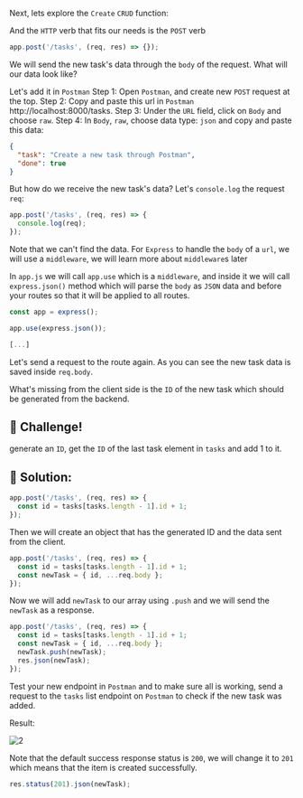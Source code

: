 Next, lets explore the `Create` `CRUD` function:

And the `HTTP` verb that fits our needs is the `POST` verb

```js
app.post('/tasks', (req, res) => {});
```

We will send the new task's data through the `body` of the request. What will our data look like?

Let's add it in `Postman`
Step 1: Open `Postman`, and create new `POST` request at the top.
Step 2: Copy and paste this url in `Postman` http://localhost:8000/tasks.
Step 3: Under the `URL` field, click on `Body` and choose `raw`.
Step 4: In `Body`, `raw`, choose data type: `json` and copy and paste this data:

```json
{
  "task": "Create a new task through Postman",
  "done": true
}
```

But how do we receive the new task's data? Let's `console.log` the request `req`:

```js
app.post('/tasks', (req, res) => {
  console.log(req);
});
```

Note that we can't find the data. For `Express` to handle the `body` of a `url`, we will use a `middleware`, we will learn more about `middleware`s later

In `app.js` we will call `app.use` which is a `middleware`, and inside it we will call `express.json()` method which will parse the `body` as `JSON` data and before your routes so that it will be applied to all routes.

```js
const app = express();

app.use(express.json());

[...]
```

Let's send a request to the route again. As you can see the new task data is saved inside `req.body`.

What's missing from the client side is the `ID` of the new task which should be generated from the backend.

## 👾 Challenge!

generate an `ID`, get the `ID` of the last task element in `tasks` and add 1 to it.

## 📖 Solution:

```js
app.post('/tasks', (req, res) => {
  const id = tasks[tasks.length - 1].id + 1;
});
```

Then we will create an object that has the generated ID and the data sent from the client.

```js
app.post('/tasks', (req, res) => {
  const id = tasks[tasks.length - 1].id + 1;
  const newTask = { id, ...req.body };
});
```

Now we will add `newTask` to our array using `.push` and we will send the `newTask` as a response.

```js
app.post('/tasks', (req, res) => {
  const id = tasks[tasks.length - 1].id + 1;
  const newTask = { id, ...req.body };
  newTask.push(newTask);
  res.json(newTask);
});
```

Test your new endpoint in `Postman` and to make sure all is working, send a request to the `tasks` list endpoint on `Postman` to check if the new task was added.

Result:

![2](https://user-images.githubusercontent.com/84308096/153881655-bab2b83f-3a5c-490a-a15a-df33bc02f4bf.png)

Note that the default success response status is `200`, we will change it to `201` which means that the item is created successfully.

```js
res.status(201).json(newTask);
```
